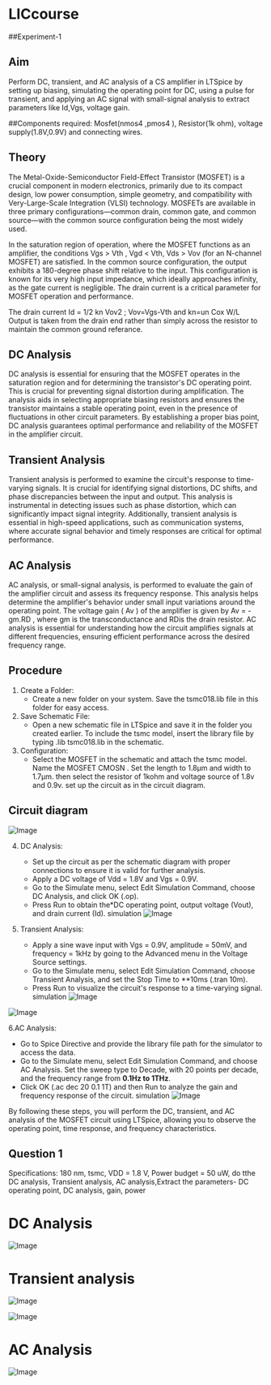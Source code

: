 # LICcourse
##Experiment-1

## Aim
Perform DC, transient, and AC analysis of a CS amplifier in LTSpice by setting up biasing, simulating the operating point for DC, using a pulse for transient, and applying an AC signal with small-signal analysis to extract parameters like Id,Vgs, voltage gain.

##Components required:
Mosfet(nmos4 ,pmos4 ), Resistor(1k ohm), voltage supply(1.8V,0.9V) and connecting wires.

## Theory
The Metal-Oxide-Semiconductor Field-Effect Transistor (MOSFET) is a crucial component in modern electronics, primarily due to its compact design, low power consumption, simple geometry, and compatibility with Very-Large-Scale Integration (VLSI) technology. MOSFETs are available in three primary configurations—common drain, common gate, and common source—with the common source configuration being the most widely used.

In the saturation region of operation, where the MOSFET functions as an amplifier, the conditions
 Vgs > Vth ,  Vgd < Vth, Vds > Vov (for an N-channel MOSFET) are satisfied. In the common source configuration, the output exhibits a 180-degree phase shift relative to the input. This configuration is known for its very high input impedance, which ideally approaches infinity, as the gate current is negligible. The drain current is a critical parameter for MOSFET operation and performance.

 The drain current
Id = 1/2 kn Vov2 ; Vov=Vgs-Vth and kn=un Cox W/L
Output is taken from the drain end rather than simply across the resistor to maintain the common ground referance.

## DC Analysis
DC analysis is essential for ensuring that the MOSFET operates in the saturation region and for determining the transistor's DC operating point. This is crucial for preventing signal distortion during amplification. The analysis aids in selecting appropriate biasing resistors and ensures the transistor maintains a stable operating point, even in the presence of fluctuations in other circuit parameters. By establishing a proper bias point, DC analysis guarantees optimal performance and reliability of the MOSFET in the amplifier circuit. 

## Transient Analysis
Transient analysis is performed to examine the circuit's response to time-varying signals. It is crucial for identifying signal distortions, DC shifts, and phase discrepancies between the input and output. This analysis is instrumental in detecting issues such as phase distortion, which can significantly impact signal integrity. Additionally, transient analysis is essential in high-speed applications, such as communication systems, where accurate signal behavior and timely responses are critical for optimal performance.

## AC Analysis
AC analysis, or small-signal analysis, is performed to evaluate the gain of the amplifier circuit and assess its frequency response. This analysis helps determine the amplifier's behavior under small input variations around the operating point. The voltage gain ( Av ) of the amplifier is given by Av = -gm.RD , where gm  is the transconductance and RDis the drain resistor. AC analysis is essential for understanding how the circuit amplifies signals at different frequencies, ensuring efficient performance across the desired frequency range.

## Procedure
1. Create a Folder:
   - Create a new folder on your system. Save the tsmc018.lib file in this folder for easy access.
2. Save Schematic File:
   - Open a new schematic file in LTSpice and save it in the folder you created earlier. To include the tsmc model, insert the library file by typing .lib tsmc018.lib in the schematic.
3. Configuration:
   - Select the MOSFET in the schematic and attach the tsmc model. Name the MOSFET CMOSN . Set the length to 1.8µm and width to 1.7µm. then select the resistor of 1kohm and voltage source of 1.8v and 0.9v. set 
    up the circuit as in the circuit diagram.
## Circuit diagram
![Image](https://github.com/user-attachments/assets/32c4bb76-9c75-4343-b922-34e50bfb238f)


4. DC Analysis:
   - Set up the circuit as per the schematic diagram with proper connections to ensure it is valid for further analysis.
   - Apply a DC voltage of Vdd = 1.8V and Vgs = 0.9V.
   - Go to the Simulate menu, select Edit Simulation Command, choose DC Analysis, and click OK (.op).
   - Press Run to obtain the*DC operating point, output voltage (Vout), and drain current (Id).
    simulation
![Image](https://github.com/user-attachments/assets/975c5b9b-2687-4aaa-99b9-c6e1d1d9d725)


5. Transient Analysis:
   - Apply a sine wave input with Vgs = 0.9V, amplitude = 50mV, and frequency = 1kHz by going to the Advanced menu in the Voltage Source settings.
   - Go to the Simulate menu, select Edit Simulation Command, choose Transient Analysis, and set the Stop Time to **10ms (.tran 10m).
   - Press Run to visualize the circuit's response to a time-varying signal.
     simulation
     ![Image](https://github.com/user-attachments/assets/338c3594-c29a-42fd-80b6-22717bd1e6e2)

![Image](https://github.com/user-attachments/assets/ecb62034-5460-4af4-90b9-c88be4b8ffd9)

   6.AC Analysis:
   - Go to Spice Directive and provide the library file path for the simulator to access the data.
   - Go to the Simulate menu, select Edit Simulation Command, and choose AC Analysis. Set the sweep type to Decade, with 20 points per decade, and the frequency range from **0.1Hz to 1THz**.
   - Click OK (.ac dec 20 0.1 1T) and then Run to analyze the gain and frequency response of the circuit.
     simulation
     ![Image](https://github.com/user-attachments/assets/7ce515dd-1777-496e-b542-939973d7fda7)
     

By following these steps, you will perform the DC, transient, and AC analysis of the MOSFET circuit using LTSpice, allowing you to observe the operating point, time response, and frequency characteristics.

## Question 1
Specifications: 180 nm, tsmc, VDD = 1.8 V, Power budget = 50 uW, do tthe DC analysis, Transient analysis, AC analysis,Extract the parameters- DC operating point, DC analysis, gain,  power
# DC Analysis
![Image](https://github.com/user-attachments/assets/391f92a2-eac8-4ff7-b00b-dd05635d026e)
# Transient analysis
![Image](https://github.com/user-attachments/assets/eef14870-5c6c-40d5-8c67-d7abee8c5187)

![Image](https://github.com/user-attachments/assets/fd520afc-66e6-42ee-980e-b71b05942d04)
# AC Analysis
![Image](https://github.com/user-attachments/assets/2cd69681-e8c3-40f1-8aac-c6840a4fcb69)


